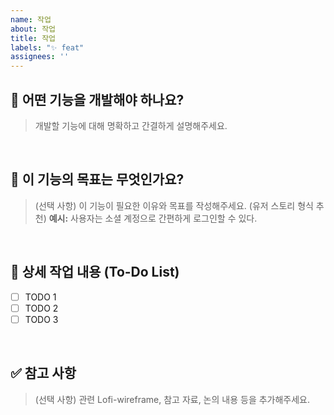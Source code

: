 ```yaml
---
name: 작업
about: 작업
title: 작업
labels: "✨ feat"
assignees: ''
---
```


## 🤷 어떤 기능을 개발해야 하나요?
> 개발할 기능에 대해 명확하고 간결하게 설명해주세요.

<br>

## 🤔 이 기능의 목표는 무엇인가요?
> (선택 사항) 이 기능이 필요한 이유와 목표를 작성해주세요. (유저 스토리 형식 추천)
> **예시:** 사용자는 소셜 계정으로 간편하게 로그인할 수 있다.

<br>

## 📝 상세 작업 내용 (To-Do List)
- [ ] TODO 1
- [ ] TODO 2
- [ ] TODO 3

<br>

## ✅ 참고 사항
> (선택 사항) 관련 Lofi-wireframe, 참고 자료, 논의 내용 등을 추가해주세요.